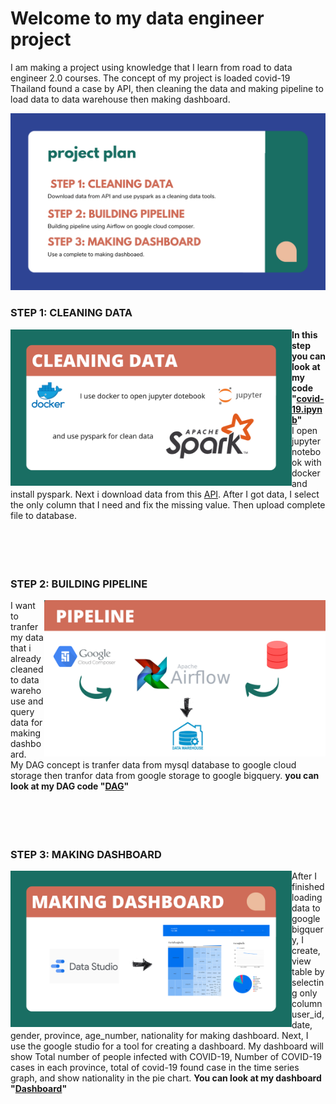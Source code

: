 # Welcome to my data engineer project
I am making a project using knowledge that I learn from road to data engineer 2.0 courses. The concept of my project is loaded covid-19 Thailand found a case by API, then cleaning the data and making pipeline to load data to data warehouse then making dashboard.

![projectplan](image/project-plan.png)


### STEP 1: CLEANING DATA

<img align="left" width="450" height="250" src="image/cleaning-data.png">

**In this step you can look at my code "[covid-19.ipynb](clean_data.ipynb)"**<br>
I open jupyter notebook with docker and install pyspark. Next i download data from this [API](https://covid19.ddc.moph.go.th/api/Cases/today-cases-line-lists). After I got data, I select the only column that I need and fix the missing value. Then upload complete file to database.<br><br><br><br><br>

### STEP 2: BUILDING PIPELINE
<img align="right" width="450" height="250" src="image/pipeline.png">

I want to tranfer my data that i already cleaned to data warehouse and query data for making dashboard.<br>
My DAG concept is tranfer data from mysql database to google cloud storage then tranfor data from google storage to google bigquery. **you can look at my DAG code "[DAG](project-covid.py)"**<br><br><br><br><br>

### STEP 3: MAKING DASHBOARD

<img align="left" width="450" height="250" src="image/dashboard.png">

After I finished loading data to google bigquery, I create, view table by selecting only column user_id, date, gender, province, age_number, nationality for making dashboard. Next, I use the google studio for a tool for creating a dashboard. My dashboard will show Total number of people infected with COVID-19, Number of COVID-19 cases in each province, total of covid-19 found case in the time series graph, and show nationality in the pie chart. **You can look at my dashboard "[Dashboard](https://datastudio.google.com/s/gFxh2wZsIBs)"**


